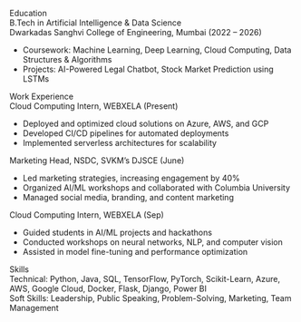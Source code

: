 Education  
B.Tech in Artificial Intelligence & Data Science  
Dwarkadas Sanghvi College of Engineering, Mumbai (2022 – 2026)  
- Coursework: Machine Learning, Deep Learning, Cloud Computing, Data Structures & Algorithms  
- Projects: AI-Powered Legal Chatbot, Stock Market Prediction using LSTMs  

Work Experience  
Cloud Computing Intern, WEBXELA (Present)  
- Deployed and optimized cloud solutions on Azure, AWS, and GCP  
- Developed CI/CD pipelines for automated deployments  
- Implemented serverless architectures for scalability  

Marketing Head, NSDC, SVKM’s DJSCE (June)  
- Led marketing strategies, increasing engagement by 40%  
- Organized AI/ML workshops and collaborated with Columbia University  
- Managed social media, branding, and content marketing  

Cloud Computing Intern, WEBXELA (Sep)  
- Guided students in AI/ML projects and hackathons  
- Conducted workshops on neural networks, NLP, and computer vision  
- Assisted in model fine-tuning and performance optimization  

 Skills  
Technical: Python, Java, SQL, TensorFlow, PyTorch, Scikit-Learn, Azure, AWS, Google Cloud, Docker, Flask, Django, Power BI  
Soft Skills: Leadership, Public Speaking, Problem-Solving, Marketing, Team Management  
